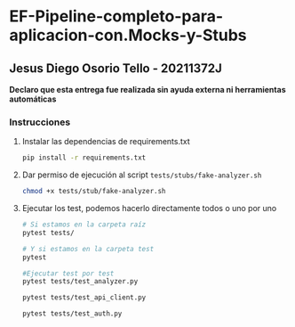 # EF-Pipeline-completo-para-aplicacion-con.Mocks-y-Stubs

## Jesus Diego Osorio Tello - 20211372J

**Declaro que esta entrega fue realizada sin ayuda externa ni herramientas automáticas**

### Instrucciones

1. Instalar las dependencias de requirements.txt

    ```sh
    pip install -r requirements.txt
    ```

2. Dar permiso de ejecución al script `tests/stubs/fake-analyzer.sh`

    ```sh
    chmod +x tests/stub/fake-analyzer.sh
    ```

3. Ejecutar los test, podemos hacerlo directamente todos o uno por uno

    ```sh
    # Si estamos en la carpeta raíz
    pytest tests/

    # Y si estamos en la carpeta test
    pytest

    #Ejecutar test por test
    pytest tests/test_analyzer.py

    pytest tests/test_api_client.py

    pytest tests/test_auth.py
    ```
